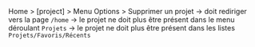 Home > [project] > Menu Options > Supprimer un projet
-> doit rediriger vers la page `/home`
-> le projet ne doit plus être présent dans le menu déroulant `Projets`
-> le projet ne doit plus être présent dans les listes `Projets/Favoris/Récents`
